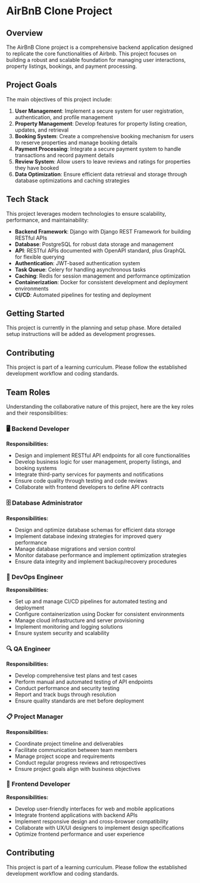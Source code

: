 # AirBnB Clone Project

## Overview

The AirBnB Clone project is a comprehensive backend application designed to replicate the core functionalities of Airbnb. This project focuses on building a robust and scalable foundation for managing user interactions, property listings, bookings, and payment processing.

## Project Goals

The main objectives of this project include:

1. **User Management**: Implement a secure system for user registration, authentication, and profile management
2. **Property Management**: Develop features for property listing creation, updates, and retrieval
3. **Booking System**: Create a comprehensive booking mechanism for users to reserve properties and manage booking details
4. **Payment Processing**: Integrate a secure payment system to handle transactions and record payment details
5. **Review System**: Allow users to leave reviews and ratings for properties they have booked
6. **Data Optimization**: Ensure efficient data retrieval and storage through database optimizations and caching strategies

## Tech Stack

This project leverages modern technologies to ensure scalability, performance, and maintainability:

- **Backend Framework**: Django with Django REST Framework for building RESTful APIs
- **Database**: PostgreSQL for robust data storage and management
- **API**: RESTful APIs documented with OpenAPI standard, plus GraphQL for flexible querying
- **Authentication**: JWT-based authentication system
- **Task Queue**: Celery for handling asynchronous tasks
- **Caching**: Redis for session management and performance optimization
- **Containerization**: Docker for consistent development and deployment environments
- **CI/CD**: Automated pipelines for testing and deployment

## Getting Started

This project is currently in the planning and setup phase. More detailed setup instructions will be added as development progresses.

## Contributing

This project is part of a learning curriculum. Please follow the established development workflow and coding standards.


## Team Roles

Understanding the collaborative nature of this project, here are the key roles and their responsibilities:

### 🖥️ Backend Developer
**Responsibilities:**
- Design and implement RESTful API endpoints for all core functionalities
- Develop business logic for user management, property listings, and booking systems
- Integrate third-party services for payments and notifications
- Ensure code quality through testing and code reviews
- Collaborate with frontend developers to define API contracts

### 🗄️ Database Administrator
**Responsibilities:**
- Design and optimize database schemas for efficient data storage
- Implement database indexing strategies for improved query performance
- Manage database migrations and version control
- Monitor database performance and implement optimization strategies
- Ensure data integrity and implement backup/recovery procedures

### 🚀 DevOps Engineer
**Responsibilities:**
- Set up and manage CI/CD pipelines for automated testing and deployment
- Configure containerization using Docker for consistent environments
- Manage cloud infrastructure and server provisioning
- Implement monitoring and logging solutions
- Ensure system security and scalability

### 🔍 QA Engineer
**Responsibilities:**
- Develop comprehensive test plans and test cases
- Perform manual and automated testing of API endpoints
- Conduct performance and security testing
- Report and track bugs through resolution
- Ensure quality standards are met before deployment

### 📋 Project Manager
**Responsibilities:**
- Coordinate project timeline and deliverables
- Facilitate communication between team members
- Manage project scope and requirements
- Conduct regular progress reviews and retrospectives
- Ensure project goals align with business objectives

### 🎨 Frontend Developer
**Responsibilities:**
- Develop user-friendly interfaces for web and mobile applications
- Integrate frontend applications with backend APIs
- Implement responsive design and cross-browser compatibility
- Collaborate with UX/UI designers to implement design specifications
- Optimize frontend performance and user experience

## Contributing

This project is part of a learning curriculum. Please follow the established development workflow and coding standards.
